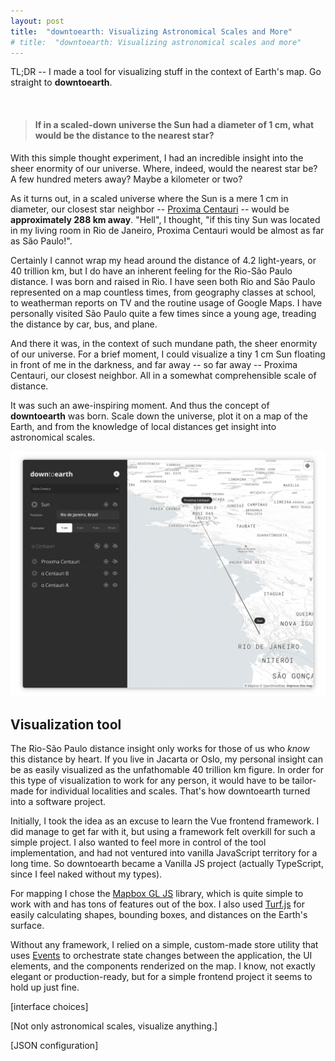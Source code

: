```yaml
---
layout: post
title:  "downtoearth: Visualizing Astronomical Scales and More"
# title:  "downtoearth: Visualizing astronomical scales and more"
---
```


TL;DR -- I made a tool for visualizing stuff in the context of Earth's map. Go straight to **downtoearth**.

<br />

> #### If in a scaled-down universe the Sun had a diameter of 1 cm, what would be the distance to the nearest star?

With this simple thought experiment, I had an incredible insight into the sheer enormity of our universe. Where, indeed, would the nearest star be? A few hundred meters away? Maybe a kilometer or two?

As it turns out, in a scaled universe where the Sun is a mere 1 cm in diameter, our closest star neighbor -- [Proxima Centauri](https://en.wikipedia.org/wiki/Proxima_Centauri) -- would be **approximately 288 km away**. "Hell", I thought, "if this tiny Sun was located in my living room in Rio de Janeiro, Proxima Centauri would be almost as far as São Paulo!".

Certainly I cannot wrap my head around the distance of 4.2 light-years, or 40 trillion km, but I do have an inherent feeling for the Rio-São Paulo distance. I was born and raised in Rio. I have seen both Rio and São Paulo represented on a map countless times, from geography classes at school, to weatherman reports on TV and the routine usage of Google Maps. I have personally visited São Paulo quite a few times since a young age, treading the distance by car, bus, and plane.

And there it was, in the context of such mundane path, the sheer enormity of our universe. For a brief moment, I could visualize a tiny 1 cm Sun floating in front of me in the darkness, and far away -- so far away -- Proxima Centauri, our closest neighbor. All in a somewhat comprehensible scale of distance. 

It was such an awe-inspiring moment. And thus the concept of **downtoearth** was born. Scale down the universe, plot it on a map of the Earth, and from the knowledge of local distances get insight into astronomical scales.

![Proxima Centauri from Rio de Janeiro](/assets/images/downtoearth/proxima-centauri-rio-sp-small-framed.png)

## Visualization tool

The Rio-São Paulo distance insight only works for those of us who *know* this distance by heart. If you live in Jacarta or Oslo, my personal insight can be as easily visualized as the unfathomable 40 trillion km figure. In order for this type of visualization to work for any person, it would have to be tailor-made for individual localities and scales. That's how downtoearth turned into a software project.

Initially, I took the idea as an excuse to learn the Vue frontend framework. I did manage to get far with it, but using a framework felt overkill for such a simple project. I also wanted to feel more in control of the tool implementation, and had not ventured into vanilla JavaScript territory for a long time. So downtoearth became a Vanilla JS project (actually TypeScript, since I feel naked without my types).

For mapping I chose the [Mapbox GL JS](https://github.com/mapbox/mapbox-gl-js) library, which is quite simple to work with and has tons of features out of the box. I also used [Turf.js](https://turfjs.org/) for easily calculating shapes, bounding boxes, and distances on the Earth's surface.

Without any framework, I relied on a simple, custom-made store utility that uses [Events](https://developer.mozilla.org/en-US/docs/Web/API/Event) to orchestrate state changes between the application, the UI elements, and the components renderized on the map. I know, not exactly elegant or production-ready, but for a simple frontend project it seems to hold up just fine.

[interface choices]

[Not only astronomical scales, visualize anything.]

[JSON configuration]
